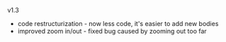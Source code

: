 v1.3
- code restructurization - now less code, it's easier to add new bodies
- improved zoom in/out - fixed bug caused by zooming out too far

